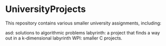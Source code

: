 # UniversityProjects

This repository contains various smaller university assignments, including:

asd: solutions to algorithmic problems
labyrinth: a project that finds a way out in a k-dimensional labyrinth
WPI: smaller C projects.
